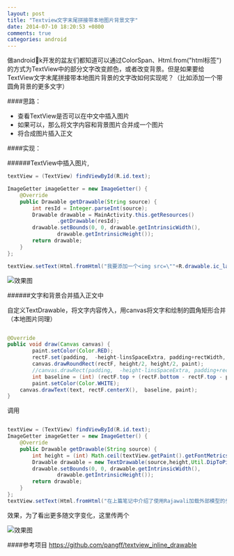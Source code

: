 ```yaml
---
layout: post
title: "Textview文字末尾拼接带本地图片背景文字"
date: 2014-07-10 18:20:53 +0800
comments: true
categories: android
---
```


做androidk开发的盆友们都知道可以通过ColorSpan、Html.from("html标签")的方式为TextView中的部分文字改变颜色，或者改变背景。但是如果要给TextView文字末尾拼接带本地图片背景的文字改如何实现呢？（比如添加一个带圆角背景的更多文字）
<!--more-->

####思路：
 * 查看TextView是否可以在中文中插入图片
 * 如果可以，那么将文字内容和背景图片合并成一个图片
 * 将合成图片插入正文

####实现：


######TextView中插入图片,

```java
textView = (TextView) findViewById(R.id.text);

ImageGetter imageGetter = new ImageGetter() {
	@Override
	public Drawable getDrawable(String source) {
		int resId = Integer.parseInt(source);
		Drawable drawable = MainActivity.this.getResources()
				.getDrawable(resId);
		drawable.setBounds(0, 0, drawable.getIntrinsicWidth(),
				drawable.getIntrinsicHeight());
		return drawable;
	}
};

textView.setText(Html.fromHtml("我要添加一个<img src=\""+R.drawable.ic_launcher+"\">，看到了吗?", imageGetter, null));
```

![效果图](http://www.pffair.com/images/28.png)



######文字和背景合并插入正文中

自定义TextDrawable，将文字内容传入，用canvas将文字和绘制的圆角矩形合并（本地图片同理）

```java

@Override
public void draw(Canvas canvas) {
		paint.setColor(Color.RED);
		rectF.set(padding,  -height-linsSpaceExtra, padding+rectWidth, -linsSpaceExtra);
		canvas.drawRoundRect(rectF, height/2, height/2, paint);
		//canvas.drawRect(padding,  -height-linsSpaceExtra, padding+rectWidth, -linsSpaceExtra, paint);
		int baseline = (int) (rectF.top + (rectF.bottom - rectF.top - paint.getFontMetrics().bottom + paint.getFontMetrics().top) / 2 - paint.getFontMetrics().top)-2;
		paint.setColor(Color.WHITE);
    canvas.drawText(text, rectF.centerX(),  baseline, paint);
}
```

调用
```java

textView = (TextView) findViewById(R.id.text);
ImageGetter imageGetter = new ImageGetter() {
	@Override
	public Drawable getDrawable(String source) {
		int height = (int) Math.ceil(textView.getPaint().getFontMetrics().descent - textView.getPaint().getFontMetrics().top) + 2;
		Drawable drawable = new TextDrawable(source,height,Util.DipToPixels(MainActivity.this,5),Util.DipToPixels(MainActivity.this,13));  
		drawable.setBounds(0, 0, drawable.getIntrinsicWidth(),
				drawable.getIntrinsicHeight());
		return drawable;
	}
};
textView.setText(Html.fromHtml("在上篇笔记中介绍了使用Rajawali加载外部模型的步骤以及注意事项，但是上篇中只加载了一个简单的少纹理贴图的模型，下面通过一个复杂模型的加
```
效果，为了看出更多随文字变化，这里传两个

![效果图](http://www.pffair.com/images/29.png)

####参考项目
	https://github.com/pangff/textview_inline_drawable
